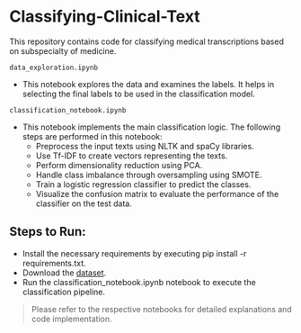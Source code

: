 # Classifying-Clinical-Text
This repository contains code for classifying medical transcriptions based on subspecialty of medicine.


`data_exploration.ipynb`
- This notebook explores the data and examines the labels. It helps in selecting the final labels to be used in the classification model.

`classification_notebook.ipynb`
- This notebook implements the main classification logic. The following steps are performed in this notebook:
    - Preprocess the input texts using NLTK and spaCy libraries.
    - Use Tf-IDF to create vectors representing the texts.
    - Perform dimensionality reduction using PCA.
    - Handle class imbalance through oversampling using SMOTE.
    - Train a logistic regression classifier to predict the classes.
    - Visualize the confusion matrix to evaluate the performance of the classifier on the test data.


## Steps to Run:
  - Install the necessary requirements by executing pip install -r requirements.txt.
  - Download the [dataset](https://www.kaggle.com/datasets/louiscia/transcription-samples-mtsamples). 
  - Run the classification_notebook.ipynb notebook to execute the classification pipeline.
  > Please refer to the respective notebooks for detailed explanations and code implementation.